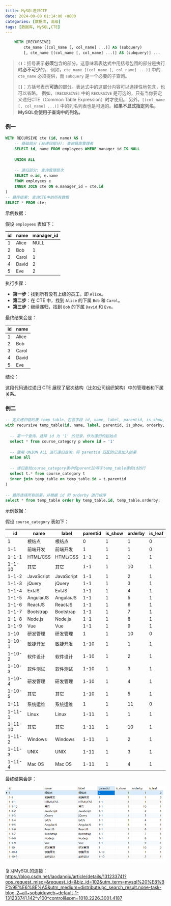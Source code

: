 ```yaml
---
title: MySQL递归CTE
date: 2024-09-08 01:14:00 +0800
categories: [数据库, 高级]
tags: [数据库, MySQL,CTE]
---
```


```sql
    WITH [RECURSIVE]
        cte_name [(col_name [, col_name] ...)] AS (subquery)
        [, cte_name [(col_name [, col_name] ...)] AS (subquery)] ...
```

> **`()`**：括号表示**必须**包含的部分。这意味着表达式中用括号包围的部分是执行时**必不可少**的。
> 例如，`cte_name [(col_name [, col_name] ...)]` 中的 `cte_name` 必须提供，而 `subquery` 是一个必要的子查询。
>
> **`[]`**：方括号表示**可选**的部分。表达式中的这部分内容可以选择性地包含，也可以省略。
> 例如，`[RECURSIVE]` 中的 `RECURSIVE` 是可选的，只有当你要定义递归CTE（Common Table Expression）时才使用。
> 另外，`[(col_name [, col_name] ...)]` 中的列名列表也是可选的。**如果不显式指定列名，MySQL会使用子查询中的列名。**

### 例一

```sql
WITH RECURSIVE cte (id, name) AS (
    -- 基础部分 (非递归部分): 查询最高管理者
    SELECT id, name FROM employees WHERE manager_id IS NULL

    UNION ALL

    -- 递归部分: 查询管理层次
    SELECT e.id, e.name 
    FROM employees e
    INNER JOIN cte ON e.manager_id = cte.id
)
-- 最终结果: 查询CTE中的所有数据
SELECT * FROM cte;
```

示例数据：

假设 `employees` 表如下：

| id   | name  | manager_id |
| ---- | ----- | ---------- |
| 1    | Alice | NULL       |
| 2    | Bob   | 1          |
| 3    | Carol | 1          |
| 4    | David | 2          |
| 5    | Eve   | 2          |

执行步骤：

- **第一步**：找到所有没有上级的员工，即 `Alice`。
- **第二步**：在 CTE 中，找到 `Alice` 的下属 `Bob` 和 `Carol`。
- **第三步**：继续递归，找到 `Bob` 的下属 `David` 和 `Eve`。

最终结果会是：

| id   | name  |
| ---- | ----- |
| 1    | Alice |
| 2    | Bob   |
| 3    | Carol |
| 4    | David |
| 5    | Eve   |

结论：

这段代码通过递归 CTE 展现了层次结构（比如公司组织架构）中的管理者和下属关系。

### 例二

```sql
-- 定义递归临时表 temp_table，包含字段 id, name, label, parentid, is_show, orderby, is_leaf
with recursive temp_table(id, name, label, parentid, is_show, orderby, is_leaf) as (
  
  -- 第一个查询，选择 id 为 '1' 的记录，作为递归的起始点
  select * from course_category p where id = '1'
  
  -- 使用 UNION ALL 进行递归查询，将 parentid 匹配的记录加入结果
  union all
  
  -- 递归查找course_category表中的parentID等于temp_table表的id的行
  select t.* from course_category t
  inner join temp_table on temp_table.id = t.parentid
)

-- 最终选择所有结果，并根据 id 和 orderby 进行排序
select * from temp_table order by temp_table.id, temp_table.orderby;
```

示例数据：

假设 `course_category` 表如下：

| id      | name       | label      | parentid | is_show | orderby | is_leaf |
| ------- | ---------- | ---------- | -------- | ------- | ------- | ------- |
| 1       | 根结点     | 根结点     | 0        | 1       | 1       | 0       |
| 1-1     | 前端开发   | 前端开发   | 1        | 1       | 1       | 0       |
| 1-1-1   | HTML/CSS   | HTML/CSS   | 1-1      | 1       | 1       | 1       |
| 1-1-10  | 其它       | 其它       | 1-1      | 1       | 10      | 1       |
| 1-1-2   | JavaScript | JavaScript | 1-1      | 1       | 2       | 1       |
| 1-1-3   | jQuery     | jQuery     | 1-1      | 1       | 3       | 1       |
| 1-1-4   | ExtJS      | ExtJS      | 1-1      | 1       | 4       | 1       |
| 1-1-5   | AngularJS  | AngularJS  | 1-1      | 1       | 5       | 1       |
| 1-1-6   | ReactJS    | ReactJS    | 1-1      | 1       | 6       | 1       |
| 1-1-7   | Bootstrap  | Bootstrap  | 1-1      | 1       | 7       | 1       |
| 1-1-8   | Node.js    | Node.js    | 1-1      | 1       | 8       | 1       |
| 1-1-9   | Vue        | Vue        | 1-1      | 1       | 9       | 1       |
| 1-10    | 研发管理   | 研发管理   | 1        | 1       | 10      | 0       |
| 1-10-1  | 敏捷开发   | 敏捷开发   | 1-10     | 1       | 1       | 1       |
| 1-10-2  | 软件设计   | 软件设计   | 1-10     | 1       | 2       | 1       |
| 1-10-3  | 软件测试   | 软件测试   | 1-10     | 1       | 3       | 1       |
| 1-10-4  | 研发管理   | 研发管理   | 1-10     | 1       | 4       | 1       |
| 1-10-5  | 其它       | 其它       | 1-10     | 1       | 5       | 1       |
| 1-11    | 系统运维   | 系统运维   | 1        | 1       | 11      | 0       |
| 1-11-1  | Linux      | Linux      | 1-11     | 1       | 1       | 1       |
| 1-11-10 | 其它       | 其它       | 1-11     | 1       | 10      | 1       |
| 1-11-2  | Windows    | Windows    | 1-11     | 1       | 2       | 1       |
| 1-11-3  | UNIX       | UNIX       | 1-11     | 1       | 3       | 1       |
| 1-11-4  | Mac OS     | Mac OS     | 1-11     | 1       | 4       | 1       |

最终结果会是：

![image-20240908011157057](/assets/MySQL递归查询.assets/image-20240908011157057.png)

复习MySQL的连接：https://blog.csdn.net/laodanqiu/article/details/131233741?ops_request_misc=&request_id=&biz_id=102&utm_term=mysql%20%E8%BF%9E%E6%8E%A5&utm_medium=distribute.pc_search_result.none-task-blog-2~all~sobaiduweb~default-1-131233741.142^v100^control&spm=1018.2226.3001.4187

